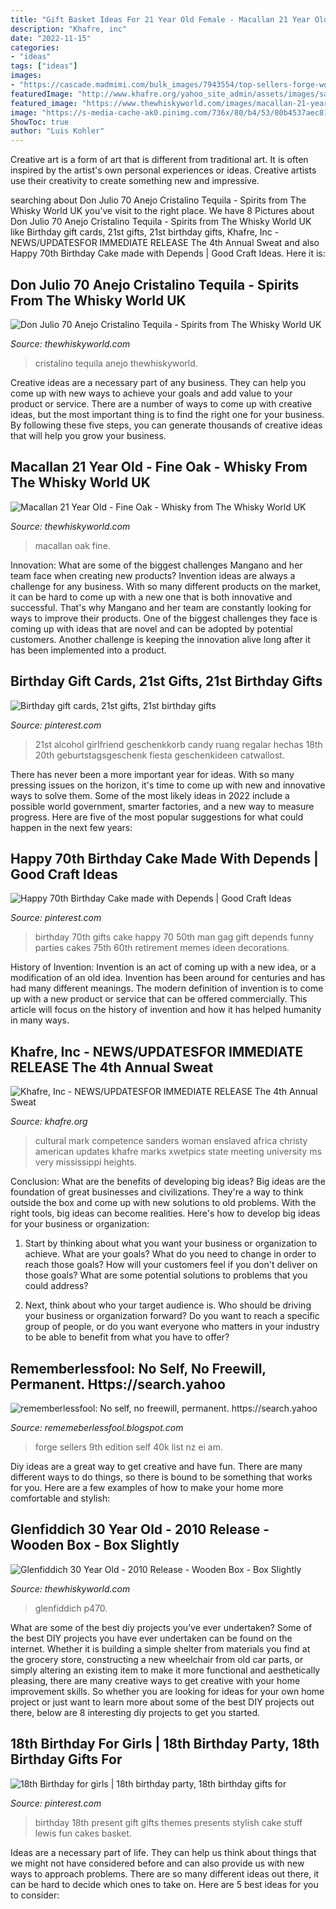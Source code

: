 ```yaml
---
title: "Gift Basket Ideas For 21 Year Old Female - Macallan 21 Year Old"
description: "Khafre, inc"
date: "2022-11-15"
categories:
- "ideas"
tags: ["ideas"]
images:
- "https://cascade.madmimi.com/bulk_images/7943554/top-sellers-forge-world20191104-31990-1kx2tzk.jpg?1572872563"
featuredImage: "http://www.khafre.org/yahoo_site_admin/assets/images/sademic.339165510_std.jpg"
featured_image: "https://www.thewhiskyworld.com/images/macallan-21-year-old-fine-oak-p5492-9828_image.jpg"
image: "https://s-media-cache-ak0.pinimg.com/736x/80/b4/53/80b4537aec8109440226533bca3495d6.jpg"
ShowToc: true
author: "Luis Kohler"
---
```



Creative art is a form of art that is different from traditional art. It is often inspired by the artist's own personal experiences or ideas. Creative artists use their creativity to create something new and impressive.

	

		
searching about Don Julio 70 Anejo Cristalino Tequila - Spirits from The Whisky World UK you've visit to the right place. We have 8 Pictures about Don Julio 70 Anejo Cristalino Tequila - Spirits from The Whisky World UK like Birthday gift cards, 21st gifts, 21st birthday gifts, Khafre, Inc - NEWS/UPDATES﻿FOR IMMEDIATE RELEASE The 4th Annual Sweat and also Happy 70th Birthday Cake made with Depends | Good Craft Ideas. Here it is:
		
    
## Don Julio 70 Anejo Cristalino Tequila - Spirits From The Whisky World UK

<img loading=lazy src="https://www.thewhiskyworld.com/images/don-julio-70-anejo-cristalino-tequila-p7630-13092_image.jpg" onerror="this.onerror=null;this.src='https://tse4.mm.bing.net/th?id=OIP.8Z9ayT9jOBKdTVQM-V2obQHaHa&amp;pid=15.1';" alt="Don Julio 70 Anejo Cristalino Tequila - Spirits from The Whisky World UK">

_Source: thewhiskyworld.com_

>cristalino tequila anejo thewhiskyworld. 

	

Creative ideas are a necessary part of any business. They can help you come up with new ways to achieve your goals and add value to your product or service. There are a number of ways to come up with creative ideas, but the most important thing is to find the right one for your business. By following these five steps, you can generate thousands of creative ideas that will help you grow your business.

    
## Macallan 21 Year Old - Fine Oak - Whisky From The Whisky World UK

<img loading=lazy src="https://www.thewhiskyworld.com/images/macallan-21-year-old-fine-oak-p5492-9828_image.jpg" onerror="this.onerror=null;this.src='https://tse2.mm.bing.net/th?id=OIP.lh1eEv4UgbCZAIAg0MxrkwHaHa&amp;pid=15.1';" alt="Macallan 21 Year Old - Fine Oak - Whisky from The Whisky World UK">

_Source: thewhiskyworld.com_

>macallan oak fine. 

	

Innovation: What are some of the biggest challenges Mangano and her team face when creating new products?
Invention ideas are always a challenge for any business. With so many different products on the market, it can be hard to come up with a new one that is both innovative and successful. That's why Mangano and her team are constantly looking for ways to improve their products. One of the biggest challenges they face is coming up with ideas that are novel and can be adopted by potential customers. Another challenge is keeping the innovation alive long after it has been implemented into a product.

    
## Birthday Gift Cards, 21st Gifts, 21st Birthday Gifts

<img loading=lazy src="https://i.pinimg.com/originals/57/ea/85/57ea85db6241e8c0e34cd5b7372fb769.jpg" onerror="this.onerror=null;this.src='https://tse2.mm.bing.net/th?id=OIP.4xjJ1cfbrXzY4MU2Ok4OzgHaJ4&amp;pid=15.1';" alt="Birthday gift cards, 21st gifts, 21st birthday gifts">

_Source: pinterest.com_

>21st alcohol girlfriend geschenkkorb candy ruang regalar hechas 18th 20th geburtstagsgeschenk fiesta geschenkideen catwallost. 

	

There has never been a more important year for ideas. With so many pressing issues on the horizon, it's time to come up with new and innovative ways to solve them. Some of the most likely ideas in 2022 include a possible world government, smarter factories, and a new way to measure progress. Here are five of the most popular suggestions for what could happen in the next few years:

    
## Happy 70th Birthday Cake Made With Depends | Good Craft Ideas

<img loading=lazy src="https://s-media-cache-ak0.pinimg.com/736x/80/b4/53/80b4537aec8109440226533bca3495d6.jpg" onerror="this.onerror=null;this.src='https://tse3.mm.bing.net/th?id=OIP.OAhsjtZD3Bloj3FOZQZgbAHaJ3&amp;pid=15.1';" alt="Happy 70th Birthday Cake made with Depends | Good Craft Ideas">

_Source: pinterest.com_

>birthday 70th gifts cake happy 70 50th man gag gift depends funny parties cakes 75th 60th retirement memes ideen decorations. 

	

History of Invention:
Invention is an act of coming up with a new idea, or a modification of an old idea. Invention has been around for centuries and has had many different meanings. The modern definition of invention is to come up with a new product or service that can be offered commercially. This article will focus on the history of invention and how it has helped humanity in many ways.

    
## Khafre, Inc - NEWS/UPDATES﻿FOR IMMEDIATE RELEASE The 4th Annual Sweat

<img loading=lazy src="http://www.khafre.org/yahoo_site_admin/assets/images/sademic.339165510_std.jpg" onerror="this.onerror=null;this.src='https://tse2.mm.bing.net/th?id=OIP.l2cYv0bLQa4KJUxQ_SCf2gHaJl&amp;pid=15.1';" alt="Khafre, Inc - NEWS/UPDATES﻿FOR IMMEDIATE RELEASE The 4th Annual Sweat">

_Source: khafre.org_

>cultural mark competence sanders woman enslaved africa christy american updates khafre marks xwetpics state meeting university ms very mississippi heights. 

	

Conclusion: What are the benefits of developing big ideas?
Big ideas are the foundation of great businesses and civilizations. They're a way to think outside the box and come up with new solutions to old problems. With the right tools, big ideas can become realities. Here's how to develop big ideas for your business or organization:
1. Start by thinking about what you want your business or organization to achieve. What are your goals? What do you need to change in order to reach those goals? How will your customers feel if you don't deliver on those goals? What are some potential solutions to problems that you could address?

2. Next, think about who your target audience is. Who should be driving your business or organization forward? Do you want to reach a specific group of people, or do you want everyone who matters in your industry to be able to benefit from what you have to offer?

    
## Rememberlessfool: No Self, No Freewill, Permanent. Https://search.yahoo

<img loading=lazy src="https://cascade.madmimi.com/bulk_images/7943554/top-sellers-forge-world20191104-31990-1kx2tzk.jpg?1572872563" onerror="this.onerror=null;this.src='https://tse2.mm.bing.net/th?id=OIP.vFuL4_rVphOMhQCXrGrd-QHaD7&amp;pid=15.1';" alt="rememberlessfool: No self, no freewill, permanent. https://search.yahoo">

_Source: rememeberlessfool.blogspot.com_

>forge sellers 9th edition self 40k list nz ei am. 

	

Diy ideas are a great way to get creative and have fun. There are many different ways to do things, so there is bound to be something that works for you. Here are a few examples of how to make your home more comfortable and stylish: 

    
## Glenfiddich 30 Year Old - 2010 Release - Wooden Box - Box Slightly

<img loading=lazy src="https://www.thewhiskyworld.com/images/glenfiddich-30-year-old-2010-release-wooden-box-box-slightly-damaged-p470-11070_image.jpg" onerror="this.onerror=null;this.src='https://tse4.mm.bing.net/th?id=OIP.F_6CM4ToVWoB6RCbm5UqwQHaHa&amp;pid=15.1';" alt="Glenfiddich 30 Year Old - 2010 Release - Wooden Box - Box Slightly">

_Source: thewhiskyworld.com_

>glenfiddich p470. 

	

What are some of the best diy projects you’ve ever undertaken?
Some of the best DIY projects you have ever undertaken can be found on the internet. Whether it is building a simple shelter from materials you find at the grocery store, constructing a new wheelchair from old car parts, or simply altering an existing item to make it more functional and aesthetically pleasing, there are many creative ways to get creative with your home improvement skills. So whether you are looking for ideas for your own home project or just want to learn more about some of the best DIY projects out there, below are 8 interesting diy projects to get you started.

    
## 18th Birthday For Girls | 18th Birthday Party, 18th Birthday Gifts For

<img loading=lazy src="https://i.pinimg.com/736x/46/fb/a6/46fba6b645d7d90ec3d48974891ce68f--husband-birthday-birthday-stuff.jpg" onerror="this.onerror=null;this.src='https://tse2.mm.bing.net/th?id=OIP.fOE7SJptt9yXgc-LL4pJFwHaJ3&amp;pid=15.1';" alt="18th Birthday for girls | 18th birthday party, 18th birthday gifts for">

_Source: pinterest.com_

>birthday 18th present gift gifts themes presents stylish cake stuff lewis fun cakes basket. 

	

Ideas are a necessary part of life. They can help us think about things that we might not have considered before and can also provide us with new ways to approach problems. There are so many different ideas out there, it can be hard to decide which ones to take on. Here are 5 best ideas for you to consider: 

